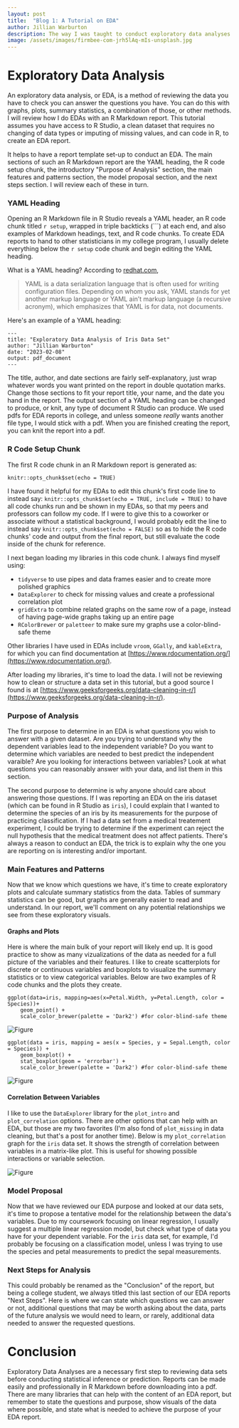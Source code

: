 ```yaml
---
layout: post
title:  "Blog 1: A Tutorial on EDA"
author: Jillian Warburton
description: The way I was taught to conduct exploratory data analyses
image: /assets/images/firmbee-com-jrh5lAq-mIs-unsplash.jpg  
---
```


# Exploratory Data Analysis
An exploratory data analysis, or EDA, is a method of reviewing the data you have to check you can answer the questions you have. You can do this with graphs, plots, summary statistics, a combination of those, or other methods. I will review how I do EDAs with an R Markdown report. This tutorial assumes you have access to R Studio, a clean dataset that requires no changing of data types or imputing of missing values, and can code in R, to create an EDA report.  

It helps to have a report template set-up to conduct an EDA. The main sections of such an R Markdown report are the YAML heading, the R code setup chunk, the introductory "Purpose of Analysis" section, the main features and patterns section, the model proposal section, and the next steps section. I will review each of these in turn. 

### YAML Heading
Opening an R Markdown file in R Studio reveals a YAML header, an R code chunk titled `r setup`, wrapped in triple backticks (\`\`\`) at each end, and also examples of Markdown headings, text, and R code chunks. To create EDA reports to hand to other statisticians in my college program, I usually delete everything below the `r setup` code chunk and begin editing the YAML heading.

What is a YAML heading? According to [redhat.com](https://www.redhat.com/en/topics/automation/what-is-yaml),  
>YAML is a data serialization language that is often used for writing configuration files. Depending on whom you ask, YAML stands for yet another markup language or YAML ain’t markup language (a recursive acronym), which emphasizes that YAML is for data, not documents.   

Here's an example of a YAML heading:
```
---
title: "Exploratory Data Analysis of Iris Data Set"
author: "Jillian Warburton"
date: "2023-02-08"
output: pdf_document
---
```   
The title, author, and date sections are fairly self-explanatory, just wrap whatever words you want printed on the report in double quotation marks. Change those sections to fit your report title, your name, and the date you hand in the report. The output section of a YAML heading can be changed to produce, or knit, any type of document R Studio can produce. We used pdfs for EDA reports in college, and unless someone *really* wants another file type, I would stick with a pdf. When you are finished creating the report, you can knit the report into a pdf.

### R Code Setup Chunk
The first R code chunk in an R Markdown report is generated as:  
``` {r setup, include=FALSE}
knitr::opts_chunk$set(echo = TRUE)
```   

I have found it helpful for my EDAs to edit this chunk's first code line to instead say: `knitr::opts_chunk$set(echo = TRUE, include = TRUE)` to have all code chunks run and be shown in my EDAs, so that my peers and professors can follow my code. If I were to give this to a coworker or associate without a statistical background, I would probably edit the line to instead say `knitr::opts_chunk$set(echo = FALSE)` so as to hide the R code chunks' code and output from the final report, but still evaluate the code inside of the chunk for reference.  

I next began loading my libraries in this code chunk. I always find myself using:  
* `tidyverse` to use pipes and data frames easier and to create more polished graphics  
* `DataExplorer` to check for missing values and create a professional correlation plot  
* `gridExtra` to combine related graphs on the same row of a page, instead of having page-wide graphs taking up an entire page  
* `RColorBrewer` or `paletteer` to make sure my graphs use a color-blind-safe theme  

Other libraries I have used in EDAs include `vroom`, `GGally`, and `kableExtra`, for which you can find documentation at [https://www.rdocumentation.org/](https://www.rdocumentation.org/).  

After loading my libraries, it's time to load the data. I will not be reviewing how to clean or structure a data set in this tutorial, but a good source I found is at [https://www.geeksforgeeks.org/data-cleaning-in-r/](https://www.geeksforgeeks.org/data-cleaning-in-r/).  

### Purpose of Analysis
The first purpose to determine in an EDA is what questions you wish to answer with a given dataset. Are you trying to understand why the dependent variables lead to the independent variable? Do you want to determine which variables are needed to best predict the independent varaible? Are you looking for interactions between variables? Look at what questions you can reasonably answer with your data, and list them in this section.  

The second purpose to determine is why anyone should care about answering those questions. If I was reporting an EDA on the iris dataset (which can be found in R Studio as `iris`), I could explain that I wanted to determine the species of an iris by its measurements for the purpose of practicing classification. If I had a data set from a medical treatement experiment, I could be trying to determine if the experiment can reject the null hypothesis that the medical treatment does not affect patients. There's always a reason to conduct an EDA, the trick is to explain why the one you are reporting on is interesting and/or important.

### Main Features and Patterns
Now that we know which questions we have, it's time to create exploratory plots and calculate summary statistics from the data. Tables of summary statistics can be good, but graphs are generally easier to read and understand. In our report, we'll comment on any potential relationships we see from these exploratory visuals. 

#### Graphs and Plots
Here is where the main bulk of your report will likely end up. It is good practice to show as many vizualizations of the data as needed for a full picture of the variables and their features. I like to create scatterplots for discrete or continuous variables and boxplots to visualize the summary statistics or to view categorical variables. Below are two examples of R code chunks and the plots they create.  

```
ggplot(data=iris, mapping=aes(x=Petal.Width, y=Petal.Length, color = Species))+
    geom_point() +
    scale_color_brewer(palette = 'Dark2') #for color-blind-safe theme
```

![Figure](https://raw.githubusercontent.com/JillianWarburton/my386blog/main/assets/images/iris_scatterplot.jpeg)  

```
ggplot(data = iris, mapping = aes(x = Species, y = Sepal.Length, color = Species)) +
    geom_boxplot() +
    stat_boxplot(geom = 'errorbar') +
    scale_color_brewer(palette = 'Dark2') #for color-blind-safe theme
```

![Figure](https://raw.githubusercontent.com/JillianWarburton/my386blog/main/assets/images/iris_boxplot.jpeg)

#### Correlation Between Variables
I like to use the `DataExplorer` library for the `plot_intro` and `plot_correlation` options. There are other options that can help with an EDA, but those are my two favorites (I'm also fond of `plot_missing` in data cleaning, but that's a post for another time). Below is my `plot_correlation` graph for the `iris` data set. It shows the strength of correlation between variables in a matrix-like plot. This is useful for showing possible interactions or variable selection.  

![Figure](https://raw.githubusercontent.com/JillianWarburton/my386blog/main/assets/images/my_iris_correlation.jpeg)  

### Model Proposal
Now that we have reviewed our EDA purpose and looked at our data sets, it's time to propose a tentative model for the relationship between the data's variables. Due to my coursework focusing on linear regression, I usually suggest a multiple linear regression model, but check what type of data you have for your dependent variable. For the `iris` data set, for example, I'd probably be focusing on a classification model, unless I was trying to use the species and petal measurements to predict the sepal measurements.

### Next Steps for Analysis
This could probably be renamed as the "Conclusion" of the report, but being a college student, we always titled this last section of our EDA reports "Next Steps". Here is where we can state which questions we can answer or not, additional questions that may be worth asking about the data, parts of the future analysis we would need to learn, or rarely, additional data needed to answer the requested questions.

# Conclusion
Exploratory Data Analyses are a necessary first step to reviewing data sets before conducting statistical inference or prediction. Reports can be made easily and professionally in R Markdown before downloading into a pdf. There are many libraries that can help with the content of an EDA report, but remember to state the questions and purpose, show visuals of the data where possible, and state what is needed to achieve the purpose of your EDA report.
